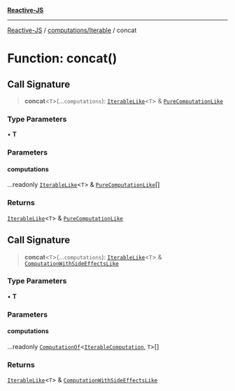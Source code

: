 [**Reactive-JS**](../../../README.md)

***

[Reactive-JS](../../../README.md) / [computations/Iterable](../README.md) / concat

# Function: concat()

## Call Signature

> **concat**\<`T`\>(...`computations`): [`IterableLike`](../../interfaces/IterableLike.md)\<`T`\> & [`PureComputationLike`](../../interfaces/PureComputationLike.md)

### Type Parameters

• **T**

### Parameters

#### computations

...readonly [`IterableLike`](../../interfaces/IterableLike.md)\<`T`\> & [`PureComputationLike`](../../interfaces/PureComputationLike.md)[]

### Returns

[`IterableLike`](../../interfaces/IterableLike.md)\<`T`\> & [`PureComputationLike`](../../interfaces/PureComputationLike.md)

## Call Signature

> **concat**\<`T`\>(...`computations`): [`IterableLike`](../../interfaces/IterableLike.md)\<`T`\> & [`ComputationWithSideEffectsLike`](../../interfaces/ComputationWithSideEffectsLike.md)

### Type Parameters

• **T**

### Parameters

#### computations

...readonly [`ComputationOf`](../../type-aliases/ComputationOf.md)\<[`IterableComputation`](../interfaces/IterableComputation.md), `T`\>[]

### Returns

[`IterableLike`](../../interfaces/IterableLike.md)\<`T`\> & [`ComputationWithSideEffectsLike`](../../interfaces/ComputationWithSideEffectsLike.md)
